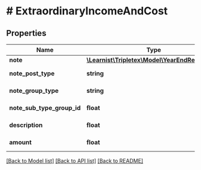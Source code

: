 # # ExtraordinaryIncomeAndCost

## Properties

Name | Type | Description | Notes
------------ | ------------- | ------------- | -------------
**note** | [**\Learnist\Tripletex\Model\YearEndReportNote**](YearEndReportNote.md) |  | [optional]
**note_post_type** | **string** |  | [optional] [readonly]
**note_group_type** | **string** |  | [optional] [readonly]
**note_sub_type_group_id** | **float** |  | [optional] [readonly]
**description** | **float** |  | [optional] [readonly]
**amount** | **float** |  | [optional] [readonly]

[[Back to Model list]](../../README.md#models) [[Back to API list]](../../README.md#endpoints) [[Back to README]](../../README.md)
